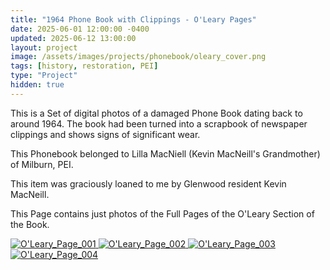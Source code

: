 ```yaml
---
title: "1964 Phone Book with Clippings - O'Leary Pages"
date: 2025-06-01 12:00:00 -0400
updated: 2025-06-12 13:00:00
layout: project
image: /assets/images/projects/phonebook/oleary_cover.png
tags: [history, restoration, PEI]
type: "Project"
hidden: true
---
```


This is a Set of digital photos of a damaged Phone Book dating back to around 1964. 
The book had been turned into a scrapbook of newspaper clippings and shows signs of significant wear. 

This Phonebook belonged to Lilla MacNiell (Kevin MacNeill's Grandmother) of Milburn, PEI.

This item was graciously loaned to me by Glenwood resident Kevin MacNeill.

This Page contains just photos of the Full Pages of the O'Leary Section of the Book.


<div class="gallery">
  <a href="{ '/assets/images/projects/phonebook/photo081.jpg' | relative_url }">
    <img src="{ '/assets/images/projects/phonebook/thumbnails/photo081.png' | relative_url }" alt="O'Leary_Page_001">
  </a>
  <a href="{ '/assets/images/projects/phonebook/photo082.jpg' | relative_url }">
    <img src="{ '/assets/images/projects/phonebook/thumbnails/photo082.png' | relative_url }" alt="O'Leary_Page_002">
  </a>
  <a href="{ '/assets/images/projects/phonebook/photo083.jpg' | relative_url }">
    <img src="{ '/assets/images/projects/phonebook/thumbnails/photo083.png' | relative_url }" alt="O'Leary_Page_003">
  </a>
  <a href="{ '/assets/images/projects/phonebook/photo084.jpg' | relative_url }">
    <img src="{ '/assets/images/projects/phonebook/thumbnails/photo084.png' | relative_url }" alt="O'Leary_Page_004">
  </a>
</div>

